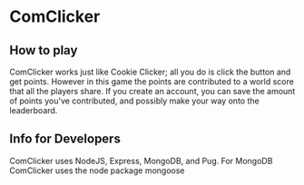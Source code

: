 # ComClicker
## How to play
ComClicker works just like Cookie Clicker; all you do is click the button and get points.  However in this game the points are contributed to a world score that all the players share.  If you create an account, you can save the amount of points you've contributed, and possibly make your way onto the leaderboard.
## Info for Developers
ComClicker uses NodeJS, Express, MongoDB, and Pug.  For MongoDB ComClicker uses the node package mongoose

